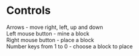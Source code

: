 # Controls
Arrows - move right, left, up and down <br />
Left mouse button - mine a block <br />
Right mouse button - place a block <br />
Number keys from 1 to 0 - choose a block to place <br />
